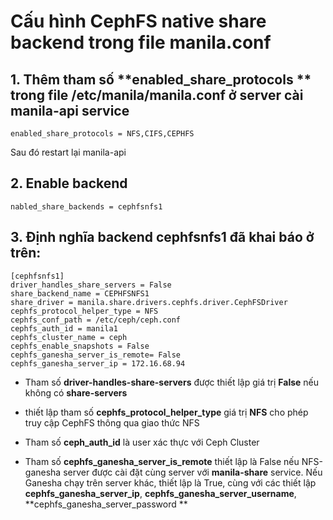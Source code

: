 # Cấu hình CephFS native share backend trong file manila.conf

## 1. Thêm tham số **enabled_share_protocols ** trong file /etc/manila/manila.conf ở server cài manila-api service
```
enabled_share_protocols = NFS,CIFS,CEPHFS
```
Sau đó restart lại manila-api
## 2. Enable backend 

```
nabled_share_backends = cephfsnfs1
```

## 3. Định nghĩa backend **cephfsnfs1** đã khai báo ở trên:
```
[cephfsnfs1]
driver_handles_share_servers = False
share_backend_name = CEPHFSNFS1
share_driver = manila.share.drivers.cephfs.driver.CephFSDriver
cephfs_protocol_helper_type = NFS
cephfs_conf_path = /etc/ceph/ceph.conf
cephfs_auth_id = manila1
cephfs_cluster_name = ceph
cephfs_enable_snapshots = False
cephfs_ganesha_server_is_remote= False
cephfs_ganesha_server_ip = 172.16.68.94
```
- Tham số **driver-handles-share-servers** được thiết lập giá trị **False** nếu không có **share-servers**

- thiết lập tham số **cephfs_protocol_helper_type** giá trị **NFS** cho phép truy cập CephFS thông qua giao thức NFS 
- Tham số **ceph_auth_id** là user xác thực với Ceph Cluster
- Tham số **cephfs_ganesha_server_is_remote** thiết lập là False nếu NFS-ganesha server được cài đặt cùng server với **manila-share**
service. Nếu Ganesha chạy trên server khác, thiết lập là True, cùng với các thiết lập **cephfs_ganesha_server_ip**, **cephfs_ganesha_server_username**,
**cephfs_ganesha_server_password **






